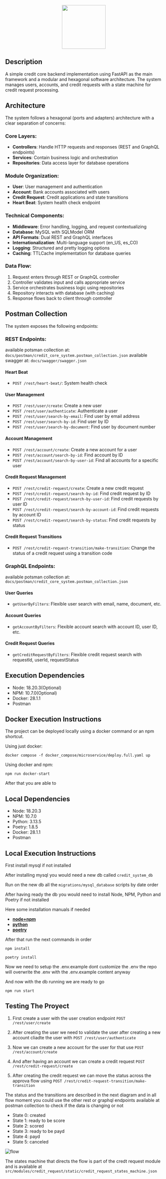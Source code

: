 <p align="center"><a>
<img src="https://cdn.jsdelivr.net/gh/devicons/devicon@latest/icons/fastapi/fastapi-original-wordmark.svg" width="140"/>
</a></p>

## Description

A simple credit core backend implementation using FastAPI as the main framework and a modular and hexagonal software architecture. The system manages users, accounts, and credit requests with a state machine for credit request processing.

## Architecture

The system follows a hexagonal (ports and adapters) architecture with a clear separation of concerns:

### Core Layers:

- **Controllers**: Handle HTTP requests and responses (REST and GraphQL endpoints)
- **Services**: Contain business logic and orchestration
- **Repositories**: Data access layer for database operations

### Module Organization:

- **User**: User management and authentication
- **Account**: Bank accounts associated with users
- **Credit Request**: Credit applications and state transitions
- **Heart Beat**: System health check endpoint

### Technical Components:

- **Middleware**: Error handling, logging, and request contextualizing
- **Database**: MySQL with SQLModel ORM
- **API Formats**: Dual REST and GraphQL interfaces
- **Internationalization**: Multi-language support (en_US, es_CO)
- **Logging**: Structured and pretty logging options
- **Caching**: TTLCache implementation for database queries

### Data Flow:

1. Request enters through REST or GraphQL controller
2. Controller validates input and calls appropriate service
3. Service orchestrates business logic using repositories
4. Repository interacts with database (with caching)
5. Response flows back to client through controller

## Postman Collection

The system exposes the following endpoints:

### REST Endpoints:

available potsman collection at: `docs/postman/credit_core_system.postman_collection.json`
available swagger at: `docs/swagger/swagger.json`

#### Heart Beat

- `POST /rest/heart-beat/`: System health check

#### User Management

- `POST /rest/user/create`: Create a new user
- `POST /rest/user/authenticate`: Authenticate a user
- `POST /rest/user/search-by-email`: Find user by email address
- `POST /rest/user/search-by-id`: Find user by ID
- `POST /rest/user/search-by-document`: Find user by document number

#### Account Management

- `POST /rest/account/create`: Create a new account for a user
- `POST /rest/account/search-by-id`: Find account by ID
- `POST /rest/account/search-by-user-id`: Find all accounts for a specific user

#### Credit Request Management

- `POST /rest/credit-request/create`: Create a new credit request
- `POST /rest/credit-request/search-by-id`: Find credit request by ID
- `POST /rest/credit-request/search-by-user-id`: Find credit requests by user ID
- `POST /rest/credit-request/search-by-account-id`: Find credit requests by account ID
- `POST /rest/credit-request/search-by-status`: Find credit requests by status

#### Credit Request Transitions

- `POST /rest/credit-request-transition/make-transition`: Change the status of a credit request using a transition code

### GraphQL Endpoints:

available potsman collection at: `docs/postman/credit_core_system.postman_collection.json`

#### User Queries

- `getUserByFilters`: Flexible user search with email, name, document, etc.

#### Account Queries

- `getAccountByFilters`: Flexible account search with account ID, user ID, etc.

#### Credit Request Queries

- `getCreditRequestByFilters`: Flexible credit request search with requestId, userId, requestStatus

## Execution Dependencies

- Node: 18.20.3(Optional)
- NPM: 10.7.0(Optional)
- Docker: 28.1.1
- Postman

## Docker Execution Instructions

The project can be deployed locally using a docker command or an npm shortcut.

Using just docker:

```shell
docker compose -f docker_compose/microservice/deploy.full.yaml up
```

Using docker and npm:

```shell
npm run docker-start
```

After that you are able to

## Local Dependencies

- Node: 18.20.3
- NPM: 10.7.0
- Python: 3.13.5
- Poetry: 1.8.5
- Docker: 28.1.1
- Postman

## Local Execution Instructions

First install mysql if not installed

After installing mysql you would need a new db called `credit_system_db`

Run on the new db all the `migrations/mysql_database` scripts by date order

After having ready the db you would need to install Node, NPM, Python and Poetry if not installed

Here some installation manuals if needed

- [**node+npm**](https://nodejs.org/en/download)
- [**python**](https://wiki.python.org/moin/BeginnersGuide/Download)
- [**poetry**](https://python-poetry.org/docs/#installation)

After that run the next commands in order

```shell
npm install
```

```shell
poetry install
```

Now we need to setup the .env.example dont customize the .env the repo will overwrite the .env with the .env.example content anyway

And now with the db running we are ready to go

```shell
npm run start
```

## Testing The Proyect

1. First create a user with the user creation endpoint `POST /rest/user/create`

2. After creating the user we need to validate the user after creating a new account cliadte the user with `POST /rest/user/authenticate`

3. Now we can create a new account for the user for that use `POST /rest/account/create`

4. And after having an account we can create a credit request `POST /rest/credit-request/create`

5. After creating the credit request we can move the status across the approva flow using `POST /rest/credit-request-transition/make-transition`

The status and the transitions are described in the next diagram and in all flow moment you could use the other rest or graphql endpoints available at postman collection to check if the data is changing or not

- State 0: created
- State 1: ready to be score
- State 2: scored
- State 3: ready to be payd
- State 4: payd
- State 5: canceled

![flow](docs/images/states_machine.png)

The states machine that directs the flow is part of the credt request module and is available at `src/modules/credit_request/static/credit_request_states_machine.json`
